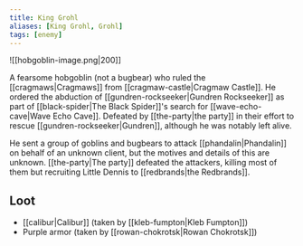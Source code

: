 ```yaml
---
title: King Grohl
aliases: [King Grohl, Grohl]
tags: [enemy]
---
```

![[hobgoblin-image.png|200]]

A fearsome hobgoblin (not a bugbear) who ruled the [[cragmaws|Cragmaws]] from [[cragmaw-castle|Cragmaw Castle]]. He ordered the abduction of [[gundren-rockseeker|Gundren Rockseeker]] as part of [[black-spider|The Black Spider]]'s search for [[wave-echo-cave|Wave Echo Cave]]. Defeated by [[the-party|the party]] in their effort to rescue [[gundren-rockseeker|Gundren]], although he was notably left alive.

He sent a group of goblins and bugbears to attack [[phandalin|Phandalin]] on behalf of an unknown client, but the motives and details of this are unknown. [[the-party|The party]] defeated the attackers, killing most of them but recruiting Little Dennis to [[redbrands|the Redbrands]].

## Loot
- [[calibur|Calibur]] (taken by [[kleb-fumpton|Kleb Fumpton]])
- Purple armor (taken by [[rowan-chokrotsk|Rowan Chokrotsk]])